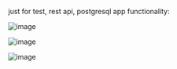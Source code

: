 just for test, rest api, postgresql
app functionality:

![image](https://github.com/user-attachments/assets/5b791bdc-326f-40f6-bcf1-f77dda430388)

![image](https://github.com/user-attachments/assets/041db9d8-baae-494c-8e81-66839b6abbb0)

![image](https://github.com/user-attachments/assets/5a90d9ce-f9ba-4796-8bb0-c215fd6d2622)
